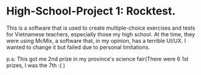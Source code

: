 # High-School-Project 1: Rocktest.

This is a software that is used to create multiple-choice exercises and tests for Vietnamese teachers, especially those my high school. At the time, they were using McMix, a software that, in my opinion, has a terrible UI/UX. I wanted to change it but failed due to personal limitations.

p.s: This got me 2nd prize in my province's science fair(There were 6 1st prizes, I was the 7th :( ) 
